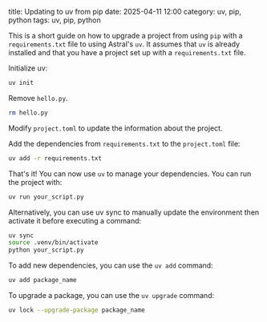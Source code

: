 title: Updating to uv from pip
date: 2025-04-11 12:00
category: uv, pip, python
tags: uv, pip, python

This is a short guide on how to upgrade a project from using `pip` with a
`requirements.txt` file to using Astral's `uv`. It assumes that `uv` is already installed
and that you have a project set up with a `requirements.txt` file.

Initialize uv:

```bash
uv init
```

Remove `hello.py`.

```bash
rm hello.py
```

Modify `project.toml` to update the information about the project.

Add the dependencies from `requirements.txt` to the `project.toml` file:

```bash
uv add -r requirements.txt
```

That's it! You can now use `uv` to manage your dependencies. You can run the project with:

```bash
uv run your_script.py
```

Alternatively, you can use uv sync to manually update the environment then activate it
before executing a command:

```bash
uv sync
source .venv/bin/activate
python your_script.py
```

To add new dependencies, you can use the `uv add` command:

```bash
uv add package_name
```

To upgrade a package, you can use the `uv upgrade` command:

```bash
uv lock --upgrade-package package_name
```
